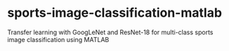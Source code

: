 # sports-image-classification-matlab
Transfer learning with GoogLeNet and ResNet-18 for multi-class sports image classification using MATLAB
